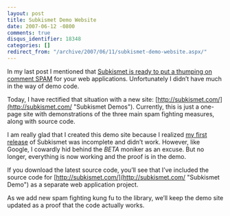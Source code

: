 ```yaml
---
layout: post
title: Subkismet Demo Website
date: 2007-06-12 -0800
comments: true
disqus_identifier: 18348
categories: []
redirect_from: "/archive/2007/06/11/subkismet-demo-website.aspx/"
---
```


In my last post I mentioned that [Subkismet is ready to put a thumping
on comment
SPAM](http://haacked.com/archive/2007/06/12/introducing-subkismet-the-cure-for-comment-spam.aspx "Subkismet - The Cure For Comment Spam")
for your web applications. Unfortunately I didn’t have much in the way
of demo code.

Today, I have rectified that situation with a new site:
[http://subkismet.com/](http://subkismet.com/ "Subkismet Demos").
Currently, this is just a one-page site with demonstrations of the three
main spam fighting measures, along with source code.

I am really glad that I created this demo site because I realized [my
first
release](http://www.codeplex.com/subkismet/Release/ProjectReleases.aspx?ReleaseId=4897 "First Release")
of Subkismet was incomplete and didn’t work. However, like Google, I
cowardly hid behind the *BETA* moniker as an excuse. But no longer,
everything is now working and the proof is in the demo.

If you download the latest source code, you’ll see that I’ve included
the source code for
[http://subkismet.com/](http://subkismet.com/ "Subkismet Demo") as a
separate web application project.

As we add new spam fighting kung fu to the library, we’ll keep the demo
site updated as a proof that the code actually works.

